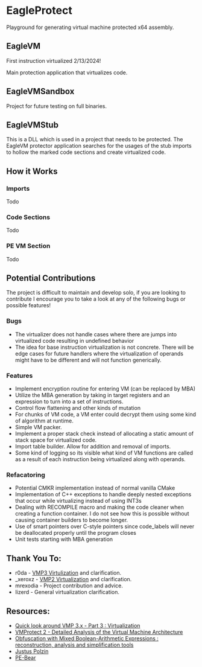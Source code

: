 # EagleProtect

Playground for generating virtual machine protected x64 assembly.

## EagleVM
First instruction virtualized 2/13/2024!

Main protection application that virtualizes code.

## EagleVMSandbox

Project for future testing on full binaries.

## EagleVMStub

This is a DLL which is used in a project that needs to be protected. The EagleVM protector application searches for the usages of the stub imports to hollow the marked code sections and create virtualized code.

## How it Works

### Imports

Todo

### Code Sections

Todo

### PE VM Section

Todo

## Potential Contributions
The project is difficult to maintain and develop solo, if you are looking to contribute I encourage you to take a look at any of the following bugs or possible features!
### Bugs
- The virtualizer does not handle cases where there are jumps into virtualized code resulting in undefined behavior
- The idea for base instruction virtualization is not concrete. There will be edge cases for future handlers where the virtualization of operands might have to be different and will not function generically.
### Features
- Implement encryption routine for entering VM (can be replaced by MBA)
- Utilize the MBA generation by taking in target registers and an expression to turn into a set of instructions.
- Control flow flattening and other kinds of mutation
- For chunks of VM code, a VM enter could decrypt them using some kind of algorithm at runtime.
- Simple VM packer.
- Implement a proper stack check instead of allocating a static amount of stack space for virtualized code.
- Import table builder. Allow for addition and removal of imports.
- Some kind of logging so its visible what kind of VM functions are called as a result of each instruction being virtualized along with operands.
### Refacatoring
- Potential CMKR implementation instead of normal vanilla CMake
- Implementation of C++ exceptions to handle deeply nested exceptions that occur while virtualizing instead of using INT3s
- Dealing with RECOMPILE macro and making the code cleaner when creating a function container. I do not see how this is possible without causing container builders to become longer.
- Use of smart pointers over C-style pointers since code_labels will never be deallocated properly until the program closes
- Unit tests starting with MBA generation

## Thank You To:
- r0da - [VMP3 Virtulization](https://whereisr0da.github.io/blog/posts/2021-02-16-vmp-3/) and clarification.
- _xeroxz - [VMP2 Virtualization](https://back.engineering/17/05/2021/) and clarification.
- mrexodia - Project contribution and advice. 
- Iizerd - General virtualization clarification.

## Resources:
- [Quick look around VMP 3.x - Part 3 : Virtualization](https://whereisr0da.github.io/blog/posts/2021-02-16-vmp-3/)
- [VMProtect 2 - Detailed Analysis of the Virtual Machine Architecture](https://back.engineering/17/05/2021/)
- [Obfuscation with Mixed Boolean-Arithmetic Expressions : reconstruction, analysis and simplification tools](https://theses.hal.science/tel-01623849/document)
- [Justus Polzin](https://plzin.github.io/)
- [PE-Bear](https://github.com/hasherezade/pe-bear-releases)